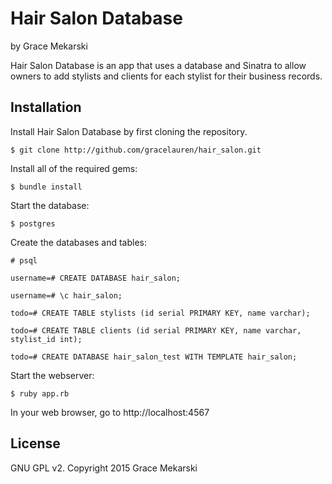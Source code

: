 Hair Salon Database
==============

by Grace Mekarski

Hair Salon Database is an app that uses a database and Sinatra to allow owners to add stylists and clients for each stylist for their business records.

Installation
------------

Install Hair Salon Database by first cloning the repository.  
```
$ git clone http://github.com/gracelauren/hair_salon.git
```

Install all of the required gems:
```
$ bundle install
```

Start the database:
```
$ postgres
```

Create the databases and tables:
```
# psql
```

```
username=# CREATE DATABASE hair_salon;
```

```
username=# \c hair_salon;
```

```
todo=# CREATE TABLE stylists (id serial PRIMARY KEY, name varchar);
```

```
todo=# CREATE TABLE clients (id serial PRIMARY KEY, name varchar, stylist_id int);
```

```
todo=# CREATE DATABASE hair_salon_test WITH TEMPLATE hair_salon;
```

Start the webserver:
```
$ ruby app.rb
```

In your web browser, go to http://localhost:4567

License
-------

GNU GPL v2. Copyright 2015 Grace Mekarski
